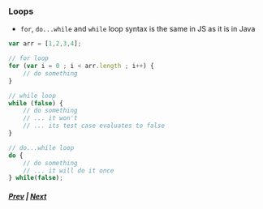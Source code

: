 ### Loops
* `for`, `do...while` and `while` loop syntax is the same in JS as it is in Java

```javascript
var arr = [1,2,3,4];

// for loop
for (var i = 0 ; i < arr.length ; i++) {
	// do something
}

// while loop
while (false) {
	// do something
	// ... it won't
	// ... its test case evaluates to false
}

// do...while loop
do {
	// do something
	// ... it will do it once
} while(false);
```


##### [Prev](1_ConditionalStatements.md) | [Next](3_ForInLoop.md)
